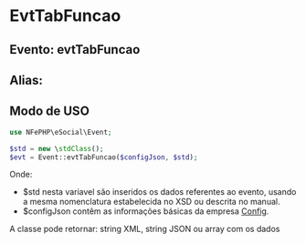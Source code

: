 # EvtTabFuncao

## Evento: evtTabFuncao

## Alias: 


## Modo de USO

```php
use NFePHP\eSocial\Event;

$std = new \stdClass();
$evt = Event::evtTabFuncao($configJson, $std);
```

Onde:
- $std nesta variavel são inseridos os dados referentes ao evento, usando a mesma nomenclatura estabelecida no XSD ou descrita no manual.
- $configJson contêm as informações básicas da empresa [Config](Config.md).

A classe pode retornar: string XML, string JSON ou array com os dados

